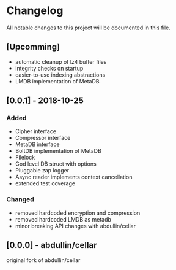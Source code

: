 # Changelog
All notable changes to this project will be documented in this file.

## [Upcomming]
- automatic cleanup of lz4 buffer files
- integrity checks on startup
- easier-to-use indexing abstractions
- LMDB implementation of MetaDB

## [0.0.1] - 2018-10-25
### Added
- Cipher interface
- Compressor interface
- MetaDB interface
- BoltDB implementation of MetaDB
- Filelock
- God level DB struct with options
- Pluggable zap logger
- Async reader implements context cancellation
- extended test coverage

### Changed
- removed hardcoded encryption and compression
- removed hardcoded LMDB as metadb
- minor breaking API changes with abdullin/cellar

## [0.0.0] - abdullin/cellar
original fork of abdullin/cellar
